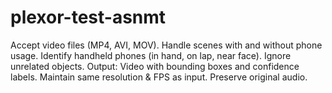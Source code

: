 # plexor-test-asnmt
Accept video files (MP4, AVI, MOV). Handle scenes with and without phone usage. Identify handheld phones (in hand, on lap, near face). Ignore unrelated objects. Output: Video with bounding boxes and confidence labels. Maintain same resolution &amp; FPS as input. Preserve original audio. 
